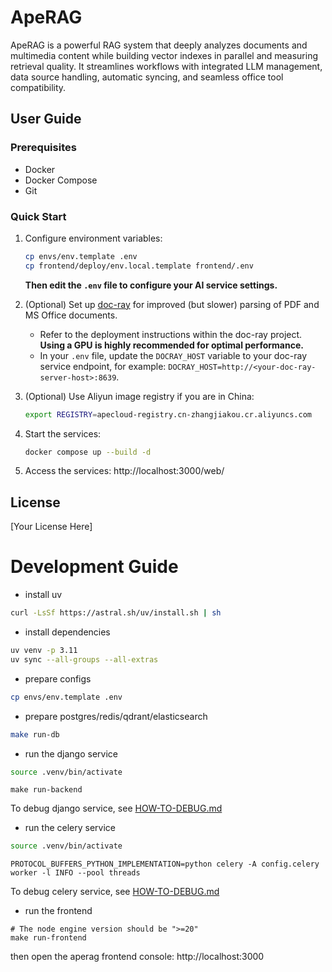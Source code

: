 # ApeRAG

ApeRAG is a powerful RAG system that deeply analyzes documents and multimedia content while building vector indexes in parallel and measuring retrieval quality. It streamlines workflows with integrated LLM management, data source handling, automatic syncing, and seamless office tool compatibility.

## User Guide

### Prerequisites

- Docker
- Docker Compose
- Git

### Quick Start

1. Configure environment variables:
   ```bash
   cp envs/env.template .env
   cp frontend/deploy/env.local.template frontend/.env
   ```

   **Then edit the `.env` file to configure your AI service settings.**

2. (Optional) Set up [doc-ray](https://github.com/apecloud/doc-ray) for improved (but slower) parsing of PDF and MS Office documents.

   * Refer to the deployment instructions within the doc-ray project. **Using a GPU is highly recommended for optimal performance.**
   * In your `.env` file, update the `DOCRAY_HOST` variable to your doc-ray service endpoint, for example: `DOCRAY_HOST=http://<your-doc-ray-server-host>:8639`.

3. (Optional) Use Aliyun image registry if you are in China:
   ```bash
   export REGISTRY=apecloud-registry.cn-zhangjiakou.cr.aliyuncs.com
   ```

4. Start the services:
   ```bash
   docker compose up --build -d
   ```

5. Access the services: http://localhost:3000/web/

## License

[Your License Here]

# Development Guide

* install uv

```bash
curl -LsSf https://astral.sh/uv/install.sh | sh
```

* install dependencies

```bash
uv venv -p 3.11
uv sync --all-groups --all-extras
```

* prepare configs

```bash
cp envs/env.template .env
```

* prepare postgres/redis/qdrant/elasticsearch

```bash
make run-db
```

* run the django service

```bash
source .venv/bin/activate
```

```
make run-backend
```

To debug django service, see [HOW-TO-DEBUG.md](docs%2FHOW-TO-DEBUG.md)

* run the celery service

```bash
source .venv/bin/activate
```

```
PROTOCOL_BUFFERS_PYTHON_IMPLEMENTATION=python celery -A config.celery worker -l INFO --pool threads
```

To debug celery service, see [HOW-TO-DEBUG.md](docs%2FHOW-TO-DEBUG.md)

* run the frontend

```
# The node engine version should be ">=20"
make run-frontend
```

then open the aperag frontend console: http://localhost:3000
